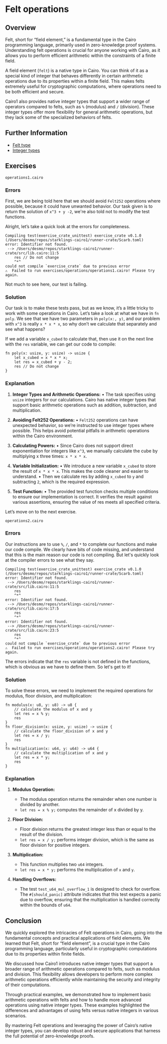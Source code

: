 # Felt operations

## Overview

Felt, short for “field element,” is a fundamental type in the Cairo programming language, primarily used in zero-knowledge proof systems. Understanding felt operations is crucial for anyone working with Cairo, as it allows you to perform efficient arithmetic within the constraints of a finite field.

A field element (`felt`) is a native type in Cairo. You can think of it as a special kind of integer that behaves differently in certain arithmetic operations due to its properties within a finite field. This makes felts extremely useful for cryptographic computations, where operations need to be both efficient and secure.

Cairo1 also provides native integer types that support a wider range of operators compared to felts, such as `%` (modulus) and `/` (division). These integer types offer more flexibility for general arithmetic operations, but they lack some of the specialized behaviors of felts.

## Further Information

- [Felt type](https://book.cairo-lang.org/ch02-02-data-types.html#felt-type)
- [Integer types](https://book.cairo-lang.org/ch02-02-data-types.html#integer-types)

## Exercises

`operations1.cairo`

### Errors

First, we are being told here that we should avoid `Felt252` operations where possible, because it could have unwanted behavior. Our task given is to return the solution of `x^3 + y -2`, we're also told not to modify the test functions.

Alright, let’s take a quick look at the errors for completeness.

```
Compiling test(exercise_crate_unittest) exercise_crate v0.1.0 (/Users/desmo/repos/starklings-cairo1/runner-crate/Scarb.toml)
error: Identifier not found.
 --> /Users/desmo/repos/starklings-cairo1/runner-crate/src/lib.cairo:11:5
    res // Do not change
    ^*^
could not compile `exercise_crate` due to previous error
⚠️  Failed to run exercises/operations/operations1.cairo! Please try again.
```

Not much to see here, our test is failing.

### Solution

Our task is to make these tests pass, but as we know, it’s a little tricky to work with some operations in Cairo. Let’s take a look at what we have in `fn poly`. We see that we have two parameters in `poly(x:, y)`, and our problem with `x^3` is really `x * x * x`, so why don’t we calculate that separately and see what happens?

If we add a variable `x_cubed` to calculate that, then use it on the next line with the `res` variable, we can get our code to compile:

```
fn poly(x: usize, y: usize) -> usize {
    let x_cubed = x * x * x;
    let res = x_cubed + y - 2;
    res // Do not change
}
```

### Explanation

1. **Integer Types and Arithmetic Operations:**
• The task specifies using `usize` integers for our calculations. Cairo has native integer types that support basic arithmetic operations such as addition, subtraction, and multiplication.

2. **Avoiding Felt252 Operations:**
• `Felt252` operations can have unexpected behavior, so we’re instructed to use integer types where possible. This helps avoid potential pitfalls in arithmetic operations within the Cairo environment.

3. **Calculating Powers:**
• Since Cairo does not support direct exponentiation for integers like `x^3`, we manually calculate the cube by multiplying x three times: `x * x * x`.

4. **Variable Initialization:**
• We introduce a new variable `x_cubed` to store the result of `x * x * x`. This makes the code cleaner and easier to understand.
• Then we calculate res by adding `x_cubed` to `y` and subtracting `2`, which is the required expression.

5. **Test Function:**
• The provided test function checks multiple conditions to ensure our implementation is correct. It verifies the result against various assertions, ensuring the value of res meets all specified criteria.

Let’s move on to the next exercise.

`operations2.cairo`

### Errors

Our instructions are to use `%`, `/`, and `*` to complete our functions and make our code compile. We clearly have bits of code missing, and understand that this is the main reason our code is not compiling. But let's quickly look at the compiler errors to see what they say.

```
Compiling test(exercise_crate_unittest) exercise_crate v0.1.0 (/Users/desmo/repos/starklings-cairo1/runner-crate/Scarb.toml)
error: Identifier not found.
 --> /Users/desmo/repos/starklings-cairo1/runner-crate/src/lib.cairo:11:5
    res
    ^*^
error: Identifier not found.
 --> /Users/desmo/repos/starklings-cairo1/runner-crate/src/lib.cairo:17:5
    res
    ^*^
error: Identifier not found.
 --> /Users/desmo/repos/starklings-cairo1/runner-crate/src/lib.cairo:23:5
    res
    ^*^
could not compile `exercise_crate` due to previous error
⚠️  Failed to run exercises/operations/operations2.cairo! Please try again.
```

The errors indicate that the `res` variable is not defined in the functions, which is obvious as we have to define them. So let's get to it!

### Solution

To solve these errors, we need to implement the required operations for modulus, floor division, and multiplication:

```
fn modulus(x: u8, y: u8) -> u8 {
    // calculate the modulus of x and y
    let res = x % y;
    res
}
fn floor_division(x: usize, y: usize) -> usize {
    // calculate the floor_division of x and y
    let res = x / y;
    res
}
fn multiplication(x: u64, y: u64) -> u64 {
    // calculate the multiplication of x and y
    let res = x * y;
    res
}
```

### Explanation

1. **Modulus Operation:**
    - The modulus operation returns the remainder when one number is divided by another.
    - `let res = x % y;` computes the remainder of x divided by y.

2. **Floor Division:**
    - Floor division returns the greatest integer less than or equal to the result of the division.
    - `let res = x / y;` performs integer division, which is the same as floor division for positive integers.

3. **Multiplication:**
    - This function multiplies two `u64` integers.
    - `let res = x * y;` performs the multiplication of `x` and `y`.

4. **Handling Overflows:**
    - The test `test_u64_mul_overflow_1` is designed to check for overflow. The `#[should_panic]` attribute indicates that this test expects a panic due to overflow, ensuring that the multiplication is handled correctly within the bounds of `u64`.

## Conclusion

We quickly explored the intricacies of Felt operations in Cairo, going into the fundamental concepts and practical applications of field elements. We learned that Felt, short for “field element”, is a crucial type in the Cairo programming language, particularly useful in cryptographic computations due to its properties within finite fields.

We discussed how Cairo1 introduces native integer types that support a broader range of arithmetic operations compared to felts, such as modulus and division. This flexibility allows developers to perform more complex arithmetic operations efficiently while maintaining the security and integrity of their computations.

Through practical examples, we demonstrated how to implement basic arithmetic operations with felts and how to handle more advanced operations using native integer types. These examples highlighted the differences and advantages of using felts versus native integers in various scenarios.

By mastering Felt operations and leveraging the power of Cairo’s native integer types, you can develop robust and secure applications that harness the full potential of zero-knowledge proofs.